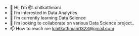 - 👋 Hi, I’m @Lohitkattimani
- 👀 I’m interested in Data Analytics
- 🌱 I’m currently learning Data Science
- 💞️ I’m looking to collaborate on various Data Science project..
- 📫 How to reach me lohitkattimani1323@gmail.com
